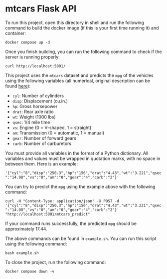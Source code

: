 # mtcars Flask API

To run this project, open this directory in shell and run the following command to build the docker image (if this is your first time running it) and container:

`docker compose up -d`

Once you finish building, you can run the following command to check if the server is running properly:

`curl http://localhost:5001/`

This project uses the `mtcars` dataset and predicts the `mpg` of the vehicles using the following variables (all numerical, original description can be found [here](https://stat.ethz.ch/R-manual/R-devel/library/datasets/html/mtcars.html)):
- `cyl`: Number of cylinders
- `disp`: Displacement (cu.in.)
- `hp`: Gross horsepower
- `drat`: Rear axle ratio
- `wt`: Weight (1000 lbs)
- `qsec`: 1/4 mile time
- `vs`: Engine (0 = V-shaped, 1 = straight)
- `am`: Transmission (0 = automatic, 1 = manual)
- `gear`: Number of forward gears
- `carb`: Number of carburetors

You must provide all variables in the format of a Python dictionary. All variables and values must be wrapped in quotation marks, with no space in between them. Here is an example:

`'{"cyl":"8","disp":"250.3","hp":"156","drat":"4.43","wt":"3.221","qsec":"14.98","vs":"0","am":"0","gear":"4","carb":"2"}'`

You can try to predict the `mpg` using the example above with the following command:

`curl -H "Content-Type: application/json" -X POST -d '{"cyl":"8","disp":"250.3","hp":"156","drat":"4.43","wt":"3.221","qsec":"14.98","vs":"0","am":"0","gear":"4","carb":"2"}' "http://localhost:5001/mtcars_predict"`

If your command runs successfully, the predicted `mpg` should be approximately 17.44.

The above commands can be found in `example.sh`. You can run this script using the following command:

`bash example.sh`

To close the project, run the following command:

`docker compose down -v`
